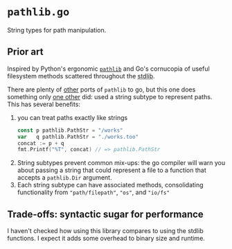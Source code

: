 # `pathlib.go`

String types for path manipulation.


<!-- TODO: usage section -->

## Prior art

Inspired by Python's ergonomic [`pathlib`][python-pathlib] and Go's cornucopia of useful filesystem methods scattered throughout the <abbr title="Standard library">stdlib</abbr>.

There are plenty of [other][other] ports of `pathlib` to go, but this one does something only [one other][forerunner] did: used a string subtype to represent paths. This has several benefits:
  1. you can treat paths exactly like strings
      ```go
      const p pathlib.PathStr = "/works"
      var   q pathlib.PathStr = "./works.too"
      concat := p + q
      fmt.Printf("%T", concat) // => pathlib.PathStr
      ```
  2. String subtypes prevent common mix-ups: the go compiler will warn you about passing a string that could represent a file to a function that accepts a `pathlib.Dir` argument.
  3. Each string subtype can have associated methods, consolidating functionality from `"path/filepath"`, `"os"`, and `"io/fs"`

## Trade-offs: syntactic sugar for performance

I haven't checked how using this library compares to using the stdlib functions. I expect it adds some overhead to binary size and runtime.


[python-pathlib]: https://docs.python.org/3/library/pathlib.html
[other]: https://pkg.go.dev/search?q=pathlib
[forerunner]: https://pkg.go.dev/github.com/gershwinlabs/pathlib
